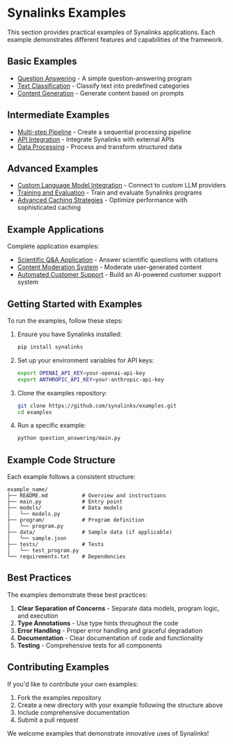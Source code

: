 # Synalinks Examples

This section provides practical examples of Synalinks applications. Each example demonstrates different features and capabilities of the framework.

## Basic Examples

- [Question Answering](question_answering.md) - A simple question-answering program
- [Text Classification](text_classification.md) - Classify text into predefined categories
- [Content Generation](content_generation.md) - Generate content based on prompts

## Intermediate Examples

- [Multi-step Pipeline](multi_step_pipeline.md) - Create a sequential processing pipeline
- [API Integration](api_integration.md) - Integrate Synalinks with external APIs
- [Data Processing](data_processing.md) - Process and transform structured data

## Advanced Examples

- [Custom Language Model Integration](custom_llm_integration.md) - Connect to custom LLM providers
- [Training and Evaluation](training_evaluation.md) - Train and evaluate Synalinks programs
- [Advanced Caching Strategies](caching_strategies.md) - Optimize performance with sophisticated caching

## Example Applications

Complete application examples:

- [Scientific Q&A Application](scientific_qa_app.md) - Answer scientific questions with citations
- [Content Moderation System](content_moderation.md) - Moderate user-generated content
- [Automated Customer Support](customer_support.md) - Build an AI-powered customer support system

## Getting Started with Examples

To run the examples, follow these steps:

1. Ensure you have Synalinks installed:
   ```bash
   pip install synalinks
   ```

2. Set up your environment variables for API keys:
   ```bash
   export OPENAI_API_KEY=your-openai-api-key
   export ANTHROPIC_API_KEY=your-anthropic-api-key
   ```

3. Clone the examples repository:
   ```bash
   git clone https://github.com/synalinks/examples.git
   cd examples
   ```

4. Run a specific example:
   ```bash
   python question_answering/main.py
   ```

## Example Code Structure

Each example follows a consistent structure:

```
example_name/
├── README.md           # Overview and instructions
├── main.py             # Entry point
├── models/             # Data models
│   └── models.py       
├── program/            # Program definition
│   └── program.py
├── data/               # Sample data (if applicable)
│   └── sample.json
├── tests/              # Tests
│   └── test_program.py
└── requirements.txt    # Dependencies
```

## Best Practices

The examples demonstrate these best practices:

1. **Clear Separation of Concerns** - Separate data models, program logic, and execution
2. **Type Annotations** - Use type hints throughout the code
3. **Error Handling** - Proper error handling and graceful degradation
4. **Documentation** - Clear documentation of code and functionality
5. **Testing** - Comprehensive tests for all components

## Contributing Examples

If you'd like to contribute your own examples:

1. Fork the examples repository
2. Create a new directory with your example following the structure above
3. Include comprehensive documentation
4. Submit a pull request

We welcome examples that demonstrate innovative uses of Synalinks! 